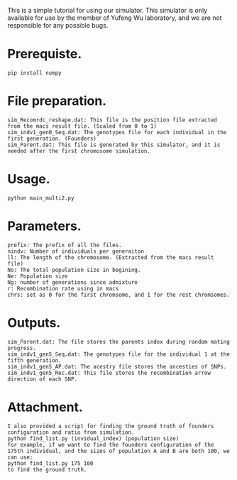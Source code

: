 This is a simple tutorial for using our simulator. This simulator is only available for use by the member of Yufeng Wu laboratory, and we are not responsible for any possible bugs.

# Prerequiste.
	pip install numpy
# File preparation. 
	sim_Recomrdc_reshape.dat: This file is the position file extracted from the macs result file. (Scaled from 0 to 1)
	sim_indv1_gen0_Seq.dat: The genotypes file for each individual in the first generation. (Founders)
	sim_Parent.dat: This file is generated by this simulator, and it is needed after the first chromosome simulation.
# Usage.
	python main_multi2.py
# Parameters.
	prefix: The prefix of all the files.
	nindv: Number of individuals per generaiton
	ll: The length of the chromosome. (Extracted from the macs result file)
	No: The total population size in begining.
	Ne: Population size
	Ng: number of generations since admixture
	r: Recombination rate using in macs
	chrs: set as 0 for the first chromsome, and 1 for the rest chromsomes.
# Outputs.
	sim_Parent.dat: The file stores the parents index during random mating progress.
	sim_indv1_gen5_Seq.dat: The genotypes file for the individual 1 at the fifth generation.
	sim_indv1_gen5_AP.dat: The acestry file stores the ancesties of SNPs.
	sim_indv1_gen5_Rec.dat: This file stores the recombination arrow direction of each SNP.
# Attachment.
	I also provided a script for finding the ground truth of founders configuration and ratio from simulation.
	python find_list.py (invidual_index) (population size)
	for example, if we want to find the founders configuration of the 175th individual, and the sizes of population A and B are both 100, we can use:
	python find_list.py 175 100
	to find the ground truth.
